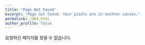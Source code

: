 ```yaml
---
title: "Page Not Found"
excerpt: "Page not found. Your pixels are in another canvas."
permalink: /404.html
author_profile: false
---
```


요청하신 페이지를 찾을 수 없습니다.

<script>
  var GOOG_FIXURL_LANG = 'en';
  var GOOG_FIXURL_SITE = 'https://www.kaggle.com/charles01dev'
</script>
<script src="https://linkhelp.clients.google.com/tbproxy/lh/wm/fixurl.js">
</script>